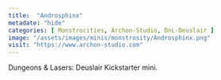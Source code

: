 ```yaml
---
title:  "Androsphinx"
metadate: "hide"
categories: [ Monstrocities, Archon-Studio, DnL-Deuslair ]
image: "/assets/images/minis/monstrosity/Androsphinx.png"
visit: "https://www.archon-studio.com"
---
```

Dungeons & Lasers: Deuslair Kickstarter mini.